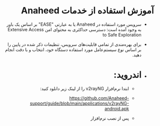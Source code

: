 <div dir=rtl>

  # آموزش استفاده از خدمات Anaheed

- سرویس مورد استفاده در Anaheed یا به عبارتی "EASE" بر اساس یک باور به وجود آمده است: دسترسی حداکثری به محتوای امن Extensive Access to Safe Exploration

- برای بهره‌مندی از تمامی قابلیت‌های سرویس، تنظیمات ذکر شده در پایین را بر اساس نوع سیستم‌عامل مورد استفاده دستگاه خود، انتخاب و با دقت انجام دهید.

- # اندروید:
  -   ابتدا نرم‌افزار v2rayNG را از لینک زیر دانلود کنید:
  -   https://github.com/Anaheed-support/guide/blob/main/applications/v2rayNG-android.apk
 
  -   پس از نصب نرم‌افزار 
